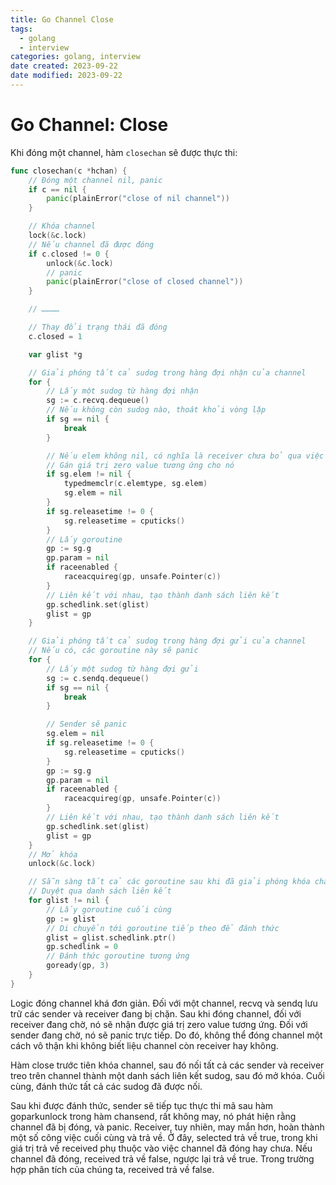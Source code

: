 ```yaml
---
title: Go Channel Close
tags:
  - golang
  - interview
categories: golang, interview
date created: 2023-09-22
date modified: 2023-09-22
---
```


# Go Channel: Close

Khi đóng một channel, hàm `closechan` sẽ được thực thi:

```go
func closechan(c *hchan) {
	// Đóng một channel nil, panic
	if c == nil {
		panic(plainError("close of nil channel"))
	}

	// Khóa channel
	lock(&c.lock)
	// Nếu channel đã được đóng
	if c.closed != 0 {
		unlock(&c.lock)
		// panic
		panic(plainError("close of closed channel"))
	}

	// …………

	// Thay đổi trạng thái đã đóng
	c.closed = 1

	var glist *g

	// Giải phóng tất cả sudog trong hàng đợi nhận của channel
	for {
		// Lấy một sudog từ hàng đợi nhận
		sg := c.recvq.dequeue()
		// Nếu không còn sudog nào, thoát khỏi vòng lặp
		if sg == nil {
			break
		}

		// Nếu elem không nil, có nghĩa là receiver chưa bỏ qua việc nhận dữ liệu
		// Gán giá trị zero value tương ứng cho nó
		if sg.elem != nil {
			typedmemclr(c.elemtype, sg.elem)
			sg.elem = nil
		}
		if sg.releasetime != 0 {
			sg.releasetime = cputicks()
		}
		// Lấy goroutine
		gp := sg.g
		gp.param = nil
		if raceenabled {
			raceacquireg(gp, unsafe.Pointer(c))
		}
		// Liên kết với nhau, tạo thành danh sách liên kết
		gp.schedlink.set(glist)
		glist = gp
	}

	// Giải phóng tất cả sudog trong hàng đợi gửi của channel
	// Nếu có, các goroutine này sẽ panic
	for {
		// Lấy một sudog từ hàng đợi gửi
		sg := c.sendq.dequeue()
		if sg == nil {
			break
		}

		// Sender sẽ panic
		sg.elem = nil
		if sg.releasetime != 0 {
			sg.releasetime = cputicks()
		}
		gp := sg.g
		gp.param = nil
		if raceenabled {
			raceacquireg(gp, unsafe.Pointer(c))
		}
		// Liên kết với nhau, tạo thành danh sách liên kết
		gp.schedlink.set(glist)
		glist = gp
	}
	// Mở khóa
	unlock(&c.lock)

	// Sẵn sàng tất cả các goroutine sau khi đã giải phóng khóa channel.
	// Duyệt qua danh sách liên kết
	for glist != nil {
		// Lấy goroutine cuối cùng
		gp := glist
		// Di chuyển tới goroutine tiếp theo để đánh thức
		glist = glist.schedlink.ptr()
		gp.schedlink = 0
		// Đánh thức goroutine tương ứng
		goready(gp, 3)
	}
}
```

Logic đóng channel khá đơn giản. Đối với một channel, recvq và sendq lưu trữ các sender và receiver đang bị chặn. Sau khi đóng channel, đối với receiver đang chờ, nó sẽ nhận được giá trị zero value tương ứng. Đối với sender đang chờ, nó sẽ panic trực tiếp. Do đó, không thể đóng channel một cách vô thận khi không biết liệu channel còn receiver hay không.

Hàm close trước tiên khóa channel, sau đó nối tất cả các sender và receiver treo trên channel thành một danh sách liên kết sudog, sau đó mở khóa. Cuối cùng, đánh thức tất cả các sudog đã được nối.

Sau khi được đánh thức, sender sẽ tiếp tục thực thi mã sau hàm goparkunlock trong hàm chansend, rất không may, nó phát hiện rằng channel đã bị đóng, và panic. Receiver, tuy nhiên, may mắn hơn, hoàn thành một số công việc cuối cùng và trả về. Ở đây, selected trả về true, trong khi giá trị trả về received phụ thuộc vào việc channel đã đóng hay chưa. Nếu channel đã đóng, received trả về false, ngược lại trả về true. Trong trường hợp phân tích của chúng ta, received trả về false.
